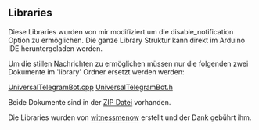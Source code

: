 ## Libraries

Diese Libraries wurden von mir modifiziert um die disable_notification Option zu ermöglichen.
Die ganze Library Struktur kann direkt im Arduino IDE heruntergeladen werden.

Um die stillen Nachrichten zu ermöglichen müssen nur die folgenden zwei Dokumente im 'library' Ordner ersetzt werden werden:

[UniversalTelegramBot.cpp](https://github.com/c4lcu10n/wemos-geiger-bot/blob/main/UniversalTelegramBot/UniversalTelegramBot.cpp)
[UniversalTelegramBot.h](https://github.com/c4lcu10n/wemos-geiger-bot/blob/main/UniversalTelegramBot/UniversalTelegramBot.h)

Beide Dokumente sind in der [ZIP Datei](https://github.com/c4lcu10n/wemos-geiger-bot/blob/main/wemos_geiger_telegram.zip) vorhanden.

Die Libraries wurden von [witnessmenow](https://github.com/witnessmenow/Universal-Arduino-Telegram-Bot) erstellt und der Dank gebührt ihm.
